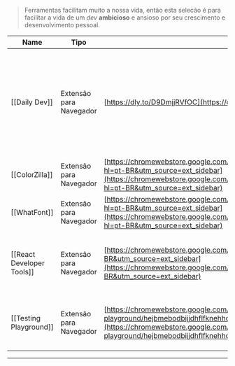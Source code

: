 > Ferramentas facilitam muito a nossa vida, então esta selecão é para facilitar a vida de um _dev_ **ambicioso** e ansioso por seu crescimento e desenvolvimento pessoal.

  

|Name|Tipo|Link|O que faz|
|---|---|---|---|
|[[Daily Dev]]|Extensão para Navegador|[https://dly.to/D9DmjjRVfOC](https://dly.to/D9DmjjRVfOC)|Ao abrir uma nova aba, ele sugere artigos de assuntos que você assinar como interessse para facilitar seu contato com notícias e novidades do mundo do desenvolvimento.|
|[[ColorZilla]]|Extensão para Navegador|[https://chromewebstore.google.com/detail/colorzilla/bhlhnicpbhignbdhedgjhgdocnmhomnp?hl=pt-BR&utm_source=ext_sidebar](https://chromewebstore.google.com/detail/colorzilla/bhlhnicpbhignbdhedgjhgdocnmhomnp?hl=pt-BR&utm_source=ext_sidebar)|Seletor de cores mais eficiente.|
|[[WhatFont]]|Extensão para Navegador|[https://chromewebstore.google.com/detail/whatfont/jabopobgcpjmedljpbcaablpmlmfcogm?hl=pt-BR&utm_source=ext_sidebar](https://chromewebstore.google.com/detail/whatfont/jabopobgcpjmedljpbcaablpmlmfcogm?hl=pt-BR&utm_source=ext_sidebar)|Identificador de fontes.|
|[[React Developer Tools]]|Extensão para Navegador|[https://chromewebstore.google.com/detail/fmkadmapgofadopljbjfkapdkoienihi?hl=pt-BR&utm_source=ext_sidebar](https://chromewebstore.google.com/detail/fmkadmapgofadopljbjfkapdkoienihi?hl=pt-BR&utm_source=ext_sidebar)|Adiciona ferramentas de depuração React às ferramentas de desenvolvedor do Chrome|
|[[Testing Playground]]|Extensão para Navegador|[https://chromewebstore.google.com/detail/testing-playground/hejbmebodbijjdhflfknehhcgaklhano?hl=pt-BR&utm_source=ext_sidebar](https://chromewebstore.google.com/detail/testing-playground/hejbmebodbijjdhflfknehhcgaklhano?hl=pt-BR&utm_source=ext_sidebar)|Playground de teste DOM simples e completo que incentiva boas práticas de teste|

  
  

  

  

---